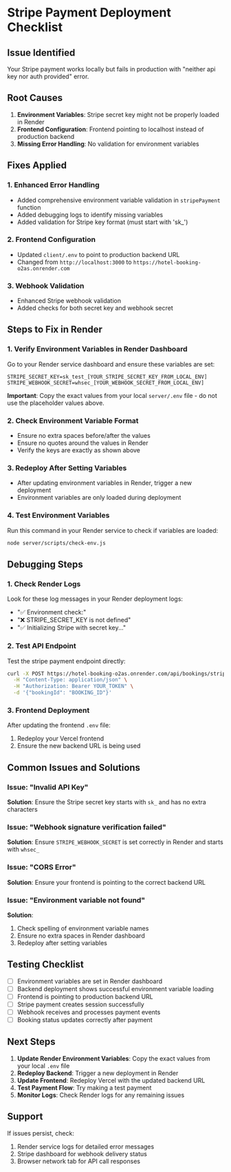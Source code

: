 # Stripe Payment Deployment Checklist

## Issue Identified
Your Stripe payment works locally but fails in production with "neither api key nor auth provided" error.

## Root Causes
1. **Environment Variables**: Stripe secret key might not be properly loaded in Render
2. **Frontend Configuration**: Frontend pointing to localhost instead of production backend
3. **Missing Error Handling**: No validation for environment variables

## Fixes Applied

### 1. Enhanced Error Handling
- Added comprehensive environment variable validation in `stripePayment` function
- Added debugging logs to identify missing variables
- Added validation for Stripe key format (must start with 'sk_')

### 2. Frontend Configuration
- Updated `client/.env` to point to production backend URL
- Changed from `http://localhost:3000` to `https://hotel-booking-o2as.onrender.com`

### 3. Webhook Validation
- Enhanced Stripe webhook validation
- Added checks for both secret key and webhook secret

## Steps to Fix in Render

### 1. Verify Environment Variables in Render Dashboard
Go to your Render service dashboard and ensure these variables are set:

```
STRIPE_SECRET_KEY=sk_test_[YOUR_STRIPE_SECRET_KEY_FROM_LOCAL_ENV]
STRIPE_WEBHOOK_SECRET=whsec_[YOUR_WEBHOOK_SECRET_FROM_LOCAL_ENV]
```

**Important**: Copy the exact values from your local `server/.env` file - do not use the placeholder values above.

### 2. Check Environment Variable Format
- Ensure no extra spaces before/after the values
- Ensure no quotes around the values in Render
- Verify the keys are exactly as shown above

### 3. Redeploy After Setting Variables
- After updating environment variables in Render, trigger a new deployment
- Environment variables are only loaded during deployment

### 4. Test Environment Variables
Run this command in your Render service to check if variables are loaded:
```bash
node server/scripts/check-env.js
```

## Debugging Steps

### 1. Check Render Logs
Look for these log messages in your Render deployment logs:
- "✅ Environment check:"
- "❌ STRIPE_SECRET_KEY is not defined"
- "✅ Initializing Stripe with secret key..."

### 2. Test API Endpoint
Test the stripe payment endpoint directly:
```bash
curl -X POST https://hotel-booking-o2as.onrender.com/api/bookings/stripe-payment \
  -H "Content-Type: application/json" \
  -H "Authorization: Bearer YOUR_TOKEN" \
  -d '{"bookingId": "BOOKING_ID"}'
```

### 3. Frontend Deployment
After updating the frontend `.env` file:
1. Redeploy your Vercel frontend
2. Ensure the new backend URL is being used

## Common Issues and Solutions

### Issue: "Invalid API Key"
**Solution**: Ensure the Stripe secret key starts with `sk_` and has no extra characters

### Issue: "Webhook signature verification failed"
**Solution**: Ensure `STRIPE_WEBHOOK_SECRET` is set correctly in Render and starts with `whsec_`

### Issue: "CORS Error"
**Solution**: Ensure your frontend is pointing to the correct backend URL

### Issue: "Environment variable not found"
**Solution**: 
1. Check spelling of environment variable names
2. Ensure no extra spaces in Render dashboard
3. Redeploy after setting variables

## Testing Checklist

- [ ] Environment variables are set in Render dashboard
- [ ] Backend deployment shows successful environment variable loading
- [ ] Frontend is pointing to production backend URL
- [ ] Stripe payment creates session successfully
- [ ] Webhook receives and processes payment events
- [ ] Booking status updates correctly after payment

## Next Steps

1. **Update Render Environment Variables**: Copy the exact values from your local `.env` file
2. **Redeploy Backend**: Trigger a new deployment in Render
3. **Update Frontend**: Redeploy Vercel with the updated backend URL
4. **Test Payment Flow**: Try making a test payment
5. **Monitor Logs**: Check Render logs for any remaining issues

## Support

If issues persist, check:
1. Render service logs for detailed error messages
2. Stripe dashboard for webhook delivery status
3. Browser network tab for API call responses
